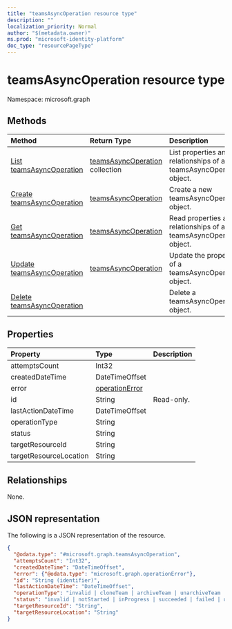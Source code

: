 ```yaml
---
title: "teamsAsyncOperation resource type"
description: ""
localization_priority: Normal
author: "$(metadata.owner)"
ms.prod: "microsoft-identity-platform"
doc_type: "resourcePageType"
---
```


# teamsAsyncOperation resource type

Namespace: microsoft.graph

## Methods

| Method                                                             | Return Type                                              | Description                                                        |
| :----------------------------------------------------------------- | :------------------------------------------------------- | :----------------------------------------------------------------- |
| [List teamsAsyncOperation](../api/teamsasyncoperation-list.md)     | [teamsAsyncOperation](teamsAsyncOperation.md) collection | List properties and relationships of a teamsAsyncOperation object. |
| [Create teamsAsyncOperation](../api/teamsasyncoperation-create.md) | [teamsAsyncOperation](teamsAsyncOperation.md)            | Create a new teamsAsyncOperation object.                           |
| [Get teamsAsyncOperation](../api/teamsasyncoperation-get.md)       | [teamsAsyncOperation](teamsAsyncOperation.md)            | Read properties and relationships of a teamsAsyncOperation object. |
| [Update teamsAsyncOperation](../api/teamsasyncoperation-update.md) | [teamsAsyncOperation](teamsAsyncOperation.md)            | Update the properties of a teamsAsyncOperation object.             |
| [Delete teamsAsyncOperation](../api/teamsasyncoperation-delete.md) |                                                          | Delete a teamsAsyncOperation object.                               |

## Properties

| Property               | Type                                             | Description |
| :--------------------- | :----------------------------------------------- | :---------- |
| attemptsCount          | Int32                                            |             |
| createdDateTime        | DateTimeOffset                                   |             |
| error                  | [operationError](../resources/operationerror.md) |             |
| id                     | String                                           | Read-only.  |
| lastActionDateTime     | DateTimeOffset                                   |             |
| operationType          | String                                           |             |
| status                 | String                                           |             |
| targetResourceId       | String                                           |             |
| targetResourceLocation | String                                           |             |

## Relationships

None.

## JSON representation

The following is a JSON representation of the resource.

<!-- {
  "blockType": "resource",
  "keyProperty": "id",
  "@odata.type": "microsoft.graph.teamsAsyncOperation",
  "baseType": "microsoft.graph.entity",
  "openType": True
}
-->

```json
{
  "@odata.type": "#microsoft.graph.teamsAsyncOperation",
  "attemptsCount": "Int32",
  "createdDateTime": "DateTimeOffset",
  "error": {"@odata.type": "microsoft.graph.operationError"},
  "id": "String (identifier)",
  "lastActionDateTime": "DateTimeOffset",
  "operationType": "invalid | cloneTeam | archiveTeam | unarchiveTeam | createTeam | unknownFutureValue",
  "status": "invalid | notStarted | inProgress | succeeded | failed | unknownFutureValue",
  "targetResourceId": "String",
  "targetResourceLocation": "String"
}
```
